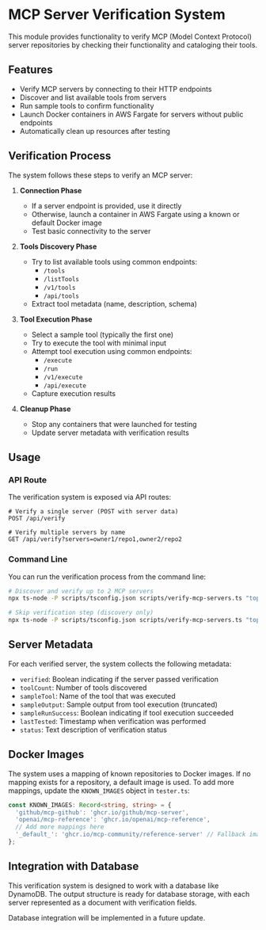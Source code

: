 # MCP Server Verification System

This module provides functionality to verify MCP (Model Context Protocol) server repositories by checking their functionality and cataloging their tools.

## Features

- Verify MCP servers by connecting to their HTTP endpoints
- Discover and list available tools from servers
- Run sample tools to confirm functionality
- Launch Docker containers in AWS Fargate for servers without public endpoints
- Automatically clean up resources after testing

## Verification Process

The system follows these steps to verify an MCP server:

1. **Connection Phase**
   - If a server endpoint is provided, use it directly
   - Otherwise, launch a container in AWS Fargate using a known or default Docker image
   - Test basic connectivity to the server

2. **Tools Discovery Phase**
   - Try to list available tools using common endpoints:
     - `/tools`
     - `/listTools`
     - `/v1/tools`
     - `/api/tools`
   - Extract tool metadata (name, description, schema)

3. **Tool Execution Phase**
   - Select a sample tool (typically the first one)
   - Try to execute the tool with minimal input
   - Attempt tool execution using common endpoints:
     - `/execute`
     - `/run`
     - `/v1/execute`
     - `/api/execute`
   - Capture execution results

4. **Cleanup Phase**
   - Stop any containers that were launched for testing
   - Update server metadata with verification results

## Usage

### API Route

The verification system is exposed via API routes:

```
# Verify a single server (POST with server data)
POST /api/verify

# Verify multiple servers by name
GET /api/verify?servers=owner1/repo1,owner2/repo2
```

### Command Line

You can run the verification process from the command line:

```bash
# Discover and verify up to 2 MCP servers
npx ts-node -P scripts/tsconfig.json scripts/verify-mcp-servers.ts "topic:mcp" 2

# Skip verification step (discovery only)
npx ts-node -P scripts/tsconfig.json scripts/verify-mcp-servers.ts "topic:mcp" 5 --skip-verification
```

## Server Metadata

For each verified server, the system collects the following metadata:

- `verified`: Boolean indicating if the server passed verification
- `toolCount`: Number of tools discovered
- `sampleTool`: Name of the tool that was executed
- `sampleOutput`: Sample output from tool execution (truncated)
- `sampleRunSuccess`: Boolean indicating if tool execution succeeded
- `lastTested`: Timestamp when verification was performed
- `status`: Text description of verification status

## Docker Images

The system uses a mapping of known repositories to Docker images. If no mapping exists for a repository, a default image is used. To add more mappings, update the `KNOWN_IMAGES` object in `tester.ts`:

```typescript
const KNOWN_IMAGES: Record<string, string> = {
  'github/mcp-github': 'ghcr.io/github/mcp-server',
  'openai/mcp-reference': 'ghcr.io/openai/mcp-reference',
  // Add more mappings here
  '_default_': 'ghcr.io/mcp-community/reference-server' // Fallback image
};
```

## Integration with Database

This verification system is designed to work with a database like DynamoDB. The output structure is ready for database storage, with each server represented as a document with verification fields.

Database integration will be implemented in a future update. 